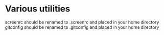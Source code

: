 # Various utilities

screenrc should be renamed to .screenrc and placed in your home directory
gitconfig should be renamed to .gitconfig and placed in your home directory
